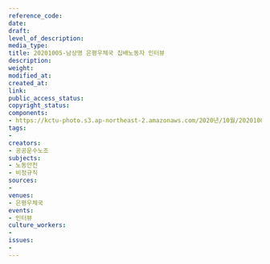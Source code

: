 ```yaml
---
reference_code: 
date: 
draft: 
level_of_description: 
media_type: 
title: 20201005-남상명 은평우체국 집배노동자 인터뷰
description: 
weight: 
modified_at: 
created_at: 
link: 
public_access_status: 
copyright_status: 
components:
- https://kctu-photo.s3.ap-northeast-2.amazonaws.com/2020년/10월/20201005-남상명+은평우체국+집배노동자+인터뷰/_PIG6306.jpg
tags:
- 
creators:
- 공공운수노조
subjects:
- 노동안전
- 비정규직
sources:
- 
venues:
- 은평우체국
events:
- 인터뷰
culture_workers:
- 
issues:
- 
---
```

